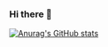 ### Hi there 👋

[![Anurag's GitHub stats](https://github-readme-stats.vercel.app/api?username=kimyeong96&hide_title=true&show_icons=true&include_all_commits=true&disable_animations=true&theme=vue)](https://github.com/anuraghazra/github-readme-stats)
